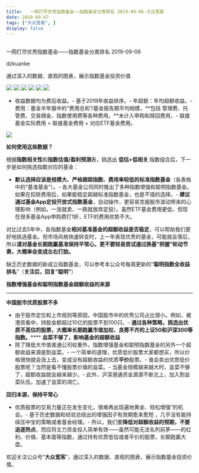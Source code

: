 ```yaml
---
title:   一网打尽优秀指数基金——指数基金分类排名 2019-09-06-大众宽客
date: 2019-09-07
tags: ["大众宽客", ]
display: false
---
```



## 



一网打尽优秀指数基金——指数基金分类排名 2019-09-06




dzkuanke




通过深入的数据、直观的图表，展示指数基金投资价值




<img class="rich_pages" data-ratio="1.4989816700610998" data-s="300,640" src="https://mmbiz.qpic.cn/mmbiz_png/PKw3FQPmhIh5zhp4DqicfrbkszJn4ich1UeHM47OQfAribTAZKaGuEMdzuUzVBibZM9VGvibLo3XVde5zaQMsESicnJQ/640?wx_fmt=png" data-type="png" data-w="982" style="">

<img class="rich_pages" data-ratio="1.0123456790123457" data-s="300,640" src="https://mmbiz.qpic.cn/mmbiz_png/PKw3FQPmhIh5zhp4DqicfrbkszJn4ich1U9sF5xPJlDkojKXOE0DxH0KMvicABHQPdmd1kMHFtc4TGicCDM7R8s9dg/640?wx_fmt=png" data-type="png" data-w="972" style="">

<img class="rich_pages" data-ratio="1.3571428571428572" data-s="300,640" src="https://mmbiz.qpic.cn/mmbiz_png/PKw3FQPmhIh5zhp4DqicfrbkszJn4ich1UXDWfE0rxsdKSj1ickgCQT8aaIzpzpeBKHuqiaOic5oDmmcNyXsloyLibFA/640?wx_fmt=png" data-type="png" data-w="980" style="">

<img class="rich_pages" data-ratio="1.1890243902439024" data-s="300,640" src="https://mmbiz.qpic.cn/mmbiz_png/PKw3FQPmhIh5zhp4DqicfrbkszJn4ich1UpfRWqtxzyTkEas25J8CZ2dZKlS5n9RpI61CUKjGzLu63jsFwvQibsLw/640?wx_fmt=png" data-type="png" data-w="984" style="">

<img class="rich_pages" data-ratio="0.9376299376299376" data-s="300,640" src="https://mmbiz.qpic.cn/mmbiz_png/PKw3FQPmhIh5zhp4DqicfrbkszJn4ich1UkDkrOBcRNaOQV9KG5B8G0A6VxicoicTF4PfA6wLak255qriaBpvFvFibtQ/640?wx_fmt=png" data-type="png" data-w="962" style="">

<img class="rich_pages" data-ratio="0.789795918367347" data-s="300,640" src="https://mmbiz.qpic.cn/mmbiz_png/PKw3FQPmhIh5zhp4DqicfrbkszJn4ich1U8wLMibOZuLHNDv5paeoK7N1icf2Hlicppl1Ysuxjbb9zbcjLUDn4866BQ/640?wx_fmt=png" data-type="png" data-w="980" style="">


- 收益数据均为费后收益。- 基于2019年收益排序。- 年超额：年均超额收益。- 费用：基金半年报中的“费用总和”/基金报告期平均规模，**包括 管理费、托管费、交易佣金、指数使用费等各种费用。**未计入申购和赎回费用，- 联接基金实际费用 = 联接基金费用 + 对应ETF基金费用。


<img class="rich_pages" data-ratio="0.3739352640545145" data-s="300,640" src="https://mmbiz.qpic.cn/mmbiz_png/PKw3FQPmhIjRfZpR3LYic93G9bLic2bFpgJnJdJe0VWH3Z1CpISTgM0CNibDTEC3icib110gqMOxNWdic0SBNgsAz5kg/640?wx_fmt=png" data-type="png" data-w="1174" style=""/>





**如何使用这些数据？**



根据**指数相关性**和**指数估值/盈利预测**表，挑选出&nbsp;**低估+低相关** 指数组合后，下一步是如何挑选指数对应的基金：
- **默认选择应该是规模大、严格跟踪指数、费用率较低的标准指数基金**（各表格中的“基准基金”）。- 各大基金公司同时推出了多种指数增强和聪明指数基金。如果在扣除费用后，如果能稳定超越标准指数基金，也是不错的选择。- **建议通过基金App定投开放式指数基金**，自动操作，更容易克服股市波动带来的心理影响（例如，一涨就卖、一跌就放弃定投）。虽然ETF基金费用更低，但现在很多基金App申购费打1折，ETF的费用优势不大。


对比过去5年中，各指数基金**相对基准基金的超额收益是否稳定**<h-char unicode="ff0c" class="" style="max-width: 100%;box-sizing: border-box !important;word-wrap: break-word !important;">，</h-char>可以帮助我们更好地挑选基金。但市场风格快速转变时，上一年表现优秀的基金，可能就会落后，所以**请对基金长期跑赢基准保持平常心，更不要轻易尝试通过换基“把握”轮动节奏，大概率会变成左右打脸。**



缺乏历史数据的新成立指数基金，可以参考本公众号每周更新的“**聪明指数全收益排名**”（**关注后，回复“聪明”**）





**指数增强基金和聪明指数基金超额收益的来源**

****

**中国股市优质股票不多**
- 由于股市定位和上市规则等原因，中国股市中的优秀公司占比很小。例如，被港资看中，持股金额超过10亿的股票不到100只。- **通过各种策略，挑选出优质不高估的股票，大概率长期跑赢市值加权、良莠不齐的上证50和沪深300等指数。******
**韭菜不够了，影响基金的超额收益**
- 除了降低大市值普通公司权重外，指数增强基金和聪明指数基金的另外一个超额收益来源是割韭菜。- 一个简单的道理，优质低价股票大家都想买，所以价格很快就会涨上去，变成没有超额收益的优质**平价**股票。- 谁会卖出优质低价股票呢？当然是看不懂股票价值的韭菜。- 当基金规模越来越大时，韭菜不够了，超额收益就会越来越少。- 此外，沪深港通资金源源不断北上，加入割韭菜队伍，加速了韭菜的凋亡。


**回归本源，保持平常心**
- 优质股票的交易力量正在发生变化，很难再出现遍地黄金、轻松增强”的机会。- 基于历史数据和经验总结出的增强因子有效期愈来愈短 ，几乎没有能持续压中宝的策略或者基金经理。- 所以，我们要**降低对超额收益的预期，不要追逐热点**，而应将主力资金投入简单有效——虽然可能无法名列前茅——的红利、价值、基本面等指数，通过持有优质低估或者平价的股票，长期跑赢大盘。


欢迎关注公众号“**大众宽客**”，通过深入的数据、直观的图表，展示指数基金投资价值。